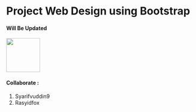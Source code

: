# Project Web Design using Bootstrap
#### Will Be Updated
<p><img src="https://badges.frapsoft.com/os/v2/open-source.svg?v=103" width=90px></a>

#### Collaborate :

1. Syarifvuddin9
2. Rasyidfox

  
